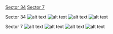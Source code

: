 [Sector 34](#sector34)
[Sector 7](#sector7)

<a name = "sector34"></a>
Sector 34
![alt text](/images/HAT-P-30_Sector_34/HAT-P-30_Sector_34_a_TimeSeries.png)
![alt text](/images/HAT-P-30_Sector_34/HAT-P-30_Sector_34_b_FoldedLightCurve.png)
![alt text](/images/HAT-P-30_Sector_34/HAT-P-30_Sector_34_b_IndividualTransitsWithFit.png)
![alt text](/images/HAT-P-30_Sector_34/HAT-P-30_Sector_34_c_TimingResiduals.png)

<a name = "sector7"></a>
Sector 7
![alt text](/images/HAT-P-30_Sector_7/HAT-P-30_Sector_7_a_TimeSeries.png)
![alt text](/images/HAT-P-30_Sector_7/HAT-P-30_Sector_7_b_FoldedLightCurve.png)
![alt text](/images/HAT-P-30_Sector_7/HAT-P-30_Sector_7_b_IndividualTransitsWithFit.png)
![alt text](/images/HAT-P-30_Sector_7/HAT-P-30_Sector_7_c_TimingResiduals.png)

